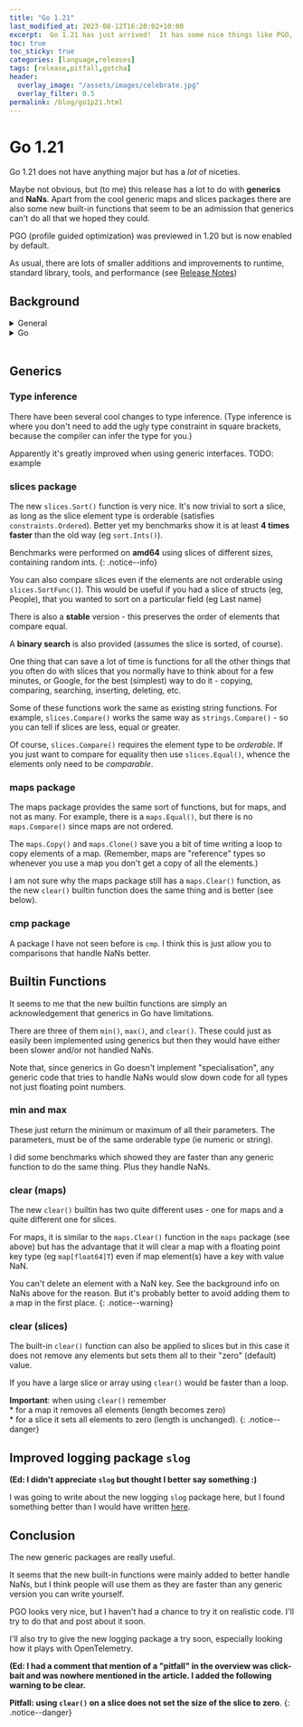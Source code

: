 ```yaml
---
title: "Go 1.21"
last_modified_at: 2023-08-12T16:20:02+10:00
excerpt:  Go 1.21 has just arrived!  It has some nice things like PGO, and `slices.Sort()`, but beware of a pitfall
toc: true
toc_sticky: true
categories: [language,releases]
tags: [release,pitfall,gotcha]
header:
  overlay_image: "/assets/images/celebrate.jpg"
  overlay_filter: 0.5
permalink: /blog/go1p21.html
---
```


# Go 1.21

Go 1.21 does not have anything major but has a _lot_ of niceties.

Maybe not obvious, but (to me) this release has a lot to do with **generics** and **NaNs**.  Apart from the cool generic maps and slices packages there are also some new built-in functions that seem to be an admission that generics can't do all that we hoped they could.

PGO (profile guided optimization) was previewed in 1.20 but is now enabled by default.

As usual, there are lots of smaller additions and  improvements to runtime, standard library, tools, and performance (see [Release Notes](https://tip.golang.org/doc/go1.21))

## Background

<details markdown="1">
<summary>General</summary>
Here's some background info on NaN ("not a number") as it helps understand the point of the built-in functions and the new `cmp` package.
{: .notice--info}

**NaN**

NaNs cause lots of problems. You may be wondering what the point of them is.

NaNs are part of the IEEE floating point specification (which is what Go uses for `float32` and `float64`). It's almost a ubiquitous standard for floating point numbers now. I believe all implementations of Go run on hardware with support (ie CPU instructions) for IEEE floating point numbers.

I'm not sure if this is documented but (from what I understand) some clever electrical engineers decided to invent special floating point values (NaNs) as a way to simplify error-handling.  Instead of an error (like divide by zero, or square root of -1) being signalled after every operation you can do a series of operations (add, multiply, etc) and you only have to check at the end if the final value is NaN to see if something went wrong.

Like other forms of "in-band signalling" this causes problems.

Comparing a value to NaN obviously should give a false result - right?  But what about comparing two NaNs to each other?  It would be very confusing if that gave a true result since they are not the same value (or even values at all).

Booleans can only be true or false.  There is no NaB (not a Boolean).  So comparing NaNs always gives false.

As Gophers, we know that using tricks to simplify error-handling is fraught with danger.  There are a lot of good things about IEEE floats but NaNs cause problems.  For example, if you use a NaN as a key in map[float64]T then there is no way to delete it, which I think is a _big_ reason for the addition of the new `clear()` built-in function.

**C++**

It's exciting that generic sorting has now made it into the Go Standard Library. 

I'll never forget when I first got hold of the (then new) C++ STL library, 25 years ago now.  The first thing I did was benchmark the sorting algorithms to compare against the traditional way - using the C standard library `qsort()` function.

At the time I did not appreciate how templates (C++ name for parametric polymorphism, ie generics) could provide performance _and_ type safety.

I was hoping that the STL sort algorithm would be faster.  I was astounded that STL sorting ran at least 5 times faster than the equivalent use of `qsort()`.

There are similar improvements, in speed and type-safety, using Go's `slices.Sort()`. 

---
</details>
<!--****************************-->
<details markdown="1">
<summary>Go</summary>
<br/>
After Go 1.18 added generics, I have been eagerly awaiting each new release for the addition of generic packages to the standard library. (If you didn't know Go has a new release every 6 months like clockwork.)

Rob Pike vetoed the idea of generic packages being added to 1.18 and said we should wait a bit.  Instead, we got some "experimental" packages at https://pkg.go.dev/golang.org/x/exp.  As far as I can see the standard library packages are the same as the experimental packages that we saw more than a year ago.

* [slices](https://pkg.go.dev/golang.org/x/exp/slices)
* [maps](https://pkg.go.dev/golang.org/x/exp/maps)

**Generic and Sets**

One thing we still need is a generic **sets** package, like the one Russ Cox wrote even before 1.18 (using go2go transpiler).

I always found using maps as sets was particularly ugly - and even error-prone.  So a generic set package using an underlying map would be great.

In fact, I started writing a generic set package, but assumed that one would be added.  So instead, I put a lot of effort into a similar, but strangely different, [rangeset](https://github.com/AndrewWPhillips/rangeset) package.

**Generics and Channels**

One thing, which I have always thought would be a big reason for adding generics to Go is its use with channels.  Fan-in and fan-out are the sorts of things that are written repeatedly.  We need a generic channels package where they can be implemented just once.

Furthermore, I think there are additional ideas that can be explored with generic channels.  I started to experiment with these using **go2go** a few years ago but have not had time to some back to them.  Some of the ideas are used in my above-mentioned rangeset package, such as the [Iterator method](https://github.com/AndrewWPhillips/rangeset/blob/master/traverse.go#L37) that returns a channel that provides all the elements of the set.

Channels (especially when combined with go-routines) provide one of the most powerful (yet simple to use) features of Go.  Using generics with channels makes for an even bigger selling point for the language. 

**Clearing maps**

When I first used maps in Go I was a bit confused about how to clear a map (remove all elements).  Then I realised it's a simple matter (most of the time) to just create a new map (using `make()`) and let the GC clean up the old one.

However, sometimes you do have to clear out a map, because there is a copy of it - ie. the map has been assigned or passed as a parameter that is somehow still in use.  In this case you need to manually iterate the map elements and delete them all.

Note that, this way of clearing a map will not work if the key of the map is a floating point number and you have added element(s) with a key of NaN.  In this case you should use the new builtin `clear()` function (see below).

---
</details>
<!--****************************-->
<br/>

## Generics

### Type inference

There have been several cool changes to type inference. (Type inference is where you don't need to add the ugly type constraint in square brackets, because the compiler can infer the type for you.)

Apparently it's greatly improved when using generic interfaces.  TODO: example

### slices package

The new `slices.Sort()` function is very nice.  It's now trivial to sort a slice, as long as the slice element type is orderable (satisfies `constraints.Ordered`).  Better yet my benchmarks show it is at least **4 times faster** than the old way (eg `sort.Ints()`).

Benchmarks were performed on **amd64** using slices of different sizes, containing random ints.
{: .notice--info}

You can also compare slices even if the elements are not orderable using `slices.SortFunc()`).  This would be useful if you had a slice of structs (eg, People), that you wanted to sort on a particular field (eg Last name)

There is also a **stable** version - this preserves the order of elements that compare equal.

A **binary search** is also provided (assumes the slice is sorted, of course).  

One thing that can save a lot of time is functions for all the other things that you often do with slices that you normally have to think about for a few minutes, or Google, for the best (simplest) way to do it - copying, comparing, searching, inserting, deleting, etc.

Some of these functions work the same as existing string functions. For example, `slices.Compare()` works the same way as `strings.Compare()` - so you can tell if slices are less, equal or greater.

Of course, `slices.Compare()` requires the element type to be _orderable_.  If you just want to compare for equality then use `slices.Equal()`, whence the elements only need to be _comparable_.

### maps package

The maps package provides the same sort of functions, but for maps, and not as many.  For example, there is a `maps.Equal()`, but there is no `maps.Compare()` since maps are not ordered.

The `maps.Copy()` and `maps.Clone()` save you a bit of time writing a loop to copy elements of a map.  (Remember, maps are "reference" types so whenever you use a map you don't get a copy of all the elements.)

I am not sure why the maps package still has a `maps.Clear()` function, as the new `clear()` builtin function does the same thing and is better (see below).

### cmp package

A package I have not seen before is `cmp`.  I think this is just allow you to comparisons that handle NaNs better.

## Builtin Functions

It seems to me that the new builtin functions are simply an acknowledgement that generics in Go have limitations.

There are three of them `min()`, `max()`, and `clear()`.  These could just as easily been implemented using generics but then they would have either been slower and/or not handled NaNs.

Note that, since generics in Go doesn't implement "specialisation", any generic code that tries to handle NaNs would slow down code for all types not just floating point numbers.

### min and max

These just return the minimum or maximum of all their parameters.  The parameters, must be of the same orderable type (ie numeric or string).

I did some benchmarks which showed they are faster than any generic function to do the same thing.  Plus they handle NaNs.

### clear (maps)

The new `clear()` builtin has two quite different uses - one for maps and a quite different one for slices.

For maps, it is similar to the `maps.Clear()` function in the `maps` package (see above) but has the advantage that it will clear a map with a floating point key type (eg `map[float64]T`) even if map element(s) have a key with value NaN.

You can't delete an element with a NaN key.  See the background info on NaNs above for the reason.  But it's probably better to avoid adding them to a map in the first place.
{: .notice--warning}

### clear (slices)

The built-in `clear()` function can also be applied to slices but in this case it does not remove any elements but sets them all to their "zero" (default) value.

If you have a large slice or array using `clear()` would be faster than a loop.

**Important**: when using `clear()` remember
<br/>* for a map it removes all elements (length becomes zero)
<br/>* for a slice it sets all elements to zero (length is unchanged).
{: .notice--danger}

## Improved logging package `slog`


**(Ed: I didn't appreciate `slog` but thought I better say something :)**

I was going to write about the new logging `slog` package here, but I found something better than I would have written [here](
https://disq.us/url?url=https%3A%2F%2Fbetterstack.com%2Fcommunity%2Fguides%2Flogging%2Flogging-in-go%2F%3AIvKVtvQMe8Qk1BR80Wl0Gq_3eLM&cuid=7512868).

## Conclusion

The new generic packages are really useful.

It seems that the new built-in functions were mainly added to better handle NaNs, but I think people will use them as they are faster than any generic version you can write yourself.

PGO looks very nice, but I haven't had a chance to try it on realistic code.  I'll try to do that and post about it soon.

I'll also try to give the new logging package a try soon, especially looking how it plays with OpenTelemetry.

**(Ed: I had a comment that mention of a "pitfall" in the overview was click-bait and was nowhere mentioned in the article. I added the following warning to be clear.**

**Pitfall: using `clear()` on a slice does not set the size of the slice to zero**.
{: .notice--danger}
